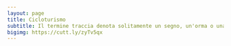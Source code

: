 ```yaml
---
layout: page
title: Cicloturismo
subtitle: Il termine traccia denota solitamente un segno, un'orma o una scia, ma possiede diversi altri significati.
bigimg: https://cutt.ly/zyTv5qx 
---
```

<head>
<style> table.example-table { border-spacing: 50px; border-collapse: separate; } </style>


<!--<style>
table {
  border-collapse: collapse;
}

table, td, th {
  border: 3px solid black;
  horizontal-align: middle;;
}
</style>-->
</head>

<body>
    <div id="miniature"></div>
</body>
<script type="text/javascript" src="photo_array.js">  </script>
<script type="text/javascript" src="track_array.js">  </script>
    
<script>
    var html_cmd;
    
    html_cmd= "<font size='2'><table class='example-table' style='width:100%' border=0>";
    for (var i = track_filename.length - 3; i >=0 ; i--)
    {
//         console.log("i % 3="+ i%3)
        
        if (i % 3 == 0)
        {
            html_cmd += "<tr>"
        }
    
        html_cmd += "<td align='center'>"
        if (image_array[i].length != 0 && !image_array[i][0].includes("youtu"))
        {
            html_cmd += "<a href='./tracks.html?map_index=" + i + "'><img src='" 
            html_cmd+= image_array[i][0] + "' width=250 height=auto title='" + track_filename[i][0][1] + "'></a>"
            html_cmd += "<figcaption><b>" + track_filename[i][0][1] + "</b></figcaption>";
        }
        else
        {
            html_cmd += "<a href='./tracks.html?map_index=" + i + "'><img src='https://michelesanges.github.io/img/bike_start.png'" 
            html_cmd +=  " width=200 height=auto title='" + track_filename[i][0][1] + "'></a>"
            html_cmd += "<figcaption><b>" + track_filename[i][0][1] + "</b></figcaption>";
        }
        html_cmd += "</td>"
        
        if (i % 3 == 1)
        {
            html_cmd += "</tr>"
        }           
    }
    html_cmd+="</table>"

    document.getElementById("miniature").innerHTML=html_cmd;
</script>


